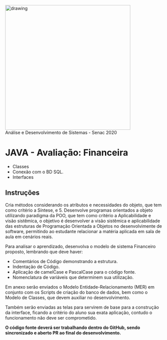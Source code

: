 <img src="https://www.ead.senac.br/arquivo/api/download/publico/1134" alt="drawing" width="400"/><br>
Análise e Desenvolvimento de Sistemas - Senac 2020
# JAVA - Avaliação: Financeira

- Classes
- Conexão com o BD SQL.
- Interfaces

## Instruções

Cria métodos considerando os atributos e necessidades do objeto, que tem como critério a Síntese, e 5. Desenvolve programas orientados a objeto utilizando paradigma da POO, que tem como critério a Aplicabilidade e visão sistêmica, o objetivo é desenvolver a visão sistêmica e aplicabilidade das estruturas de Programação Orientada a Objetos no desenvolvimente de software, permitindo ao estudante relacionar a matéria aplicada em sala de aula em cenários reais.

Para analisar o aprendizado, desenvolva o modelo de sistema Financeiro proposto, lembrando que deve haver:

- Comentários de Código demonstrando a estrutura.
- Indentação de Código.
- Aplicação de camelCase e PascalCase para o código fonte.
- Nomenclatura de variáveis que determinem sua utilização.

Em anexo serão enviados o Modelo Entidade-Relacionamento (MER) em conjunto com os Scripts de criação do banco de dados, bem como o Modelo de Classes, que devem auxiliar no desenvolvimento.

Também serão enviadas as telas para servirem de base para a construção da interface, ficando a critério do aluno sua exata aplicação, contudo o funcionamento não deve ser comprometido.

**O código fonte deverá ser trabalhando dentro do GitHub, sendo sincronizado e aberto PR ao final do desenvolvimento.**
